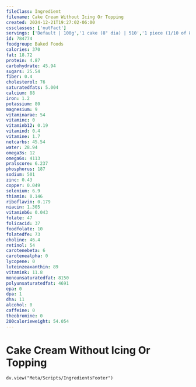 ```yaml
---
fileClass: Ingredient
filename: Cake Cream Without Icing Or Topping
created: 2024-12-21T19:27:02-06:00
cssclasses: ['nutFact']
servings: ['Default | 100g','1 cake (8" dia) | 510','1 piece (1/10 of 8" dia) | 51','1 cubic inch | 6']
id: 784774
foodgroup: Baked Foods
calories: 370
fat: 18.72
protein: 4.87
carbohydrate: 45.94
sugars: 25.54
fiber: 0.4
cholesterol: 76
saturatedfats: 5.004
calcium: 88
iron: 1.2
potassium: 80
magnesium: 9
vitaminarae: 54
vitaminc: 0
vitaminb12: 0.19
vitamind: 0.4
vitamine: 1.7
netcarbs: 45.54
water: 28.94
omega3s: 12
omega6s: 4113
pralscore: 6.237
phosphorus: 187
sodium: 501
zinc: 0.43
copper: 0.049
selenium: 6.9
thiamin: 0.146
riboflavin: 0.179
niacin: 1.305
vitaminb6: 0.043
folate: 47
folicacid: 37
foodfolate: 10
folatedfe: 73
choline: 46.4
retinol: 54
carotenebeta: 6
carotenealpha: 0
lycopene: 0
luteinzeaxanthin: 89
vitamink: 11.8
monounsaturatedfat: 8150
polyunsaturatedfat: 4691
epa: 0
dpa: 1
dha: 11
alcohol: 0
caffeine: 0
theobromine: 0
200calorieweight: 54.054
---
```


# Cake Cream Without Icing Or Topping

```dataviewjs
dv.view("Meta/Scripts/IngredientsFooter")
```